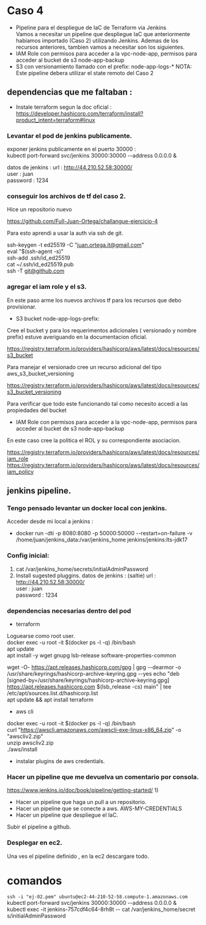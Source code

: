 # Caso 4  
- Pipeline para el despliegue de IaC de Terraform via Jenkins  
Vamos a necesitar un pipeline que despliegue IaC que anteriormente habiamos importado (Caso 2) utilizando Jenkins. Ademas de los recursos anteriores, tambien vamos a necesitar son los siguientes.  
- IAM Role con permisos para acceder a la vpc-node-app, permisos para acceder al bucket de s3 node-app-backup
- S3 con versionamiento llamado con el prefix: node-app-logs-*
NOTA: Este pipeline debera utilizar el state remoto del Caso 2  

## dependencias que me faltaban : 
- Instale terraform segun la doc oficial :  
<https://developer.hashicorp.com/terraform/install?product_intent=terraform#linux>  


### Levantar el pod de jenkins publicamente.
exponer jenkins publicamente en el puerto 30000 :  
kubectl port-forward svc/jenkins 30000:30000 --address 0.0.0.0 &  

datos de jenkins : 
url : http://44.210.52.58:30000/  
user : juan  
password : 1234  

### conseguir los archivos de tf del caso 2.  

Hice un repositorio nuevo 

<https://github.com/Full-Juan-Ortega/challangue-ejercicio-4>  

Para esto aprendi a usar la auth via ssh de git.  

ssh-keygen -t ed25519 -C "juan.ortega.it@gmail.com"  
eval "$(ssh-agent -s)"  
ssh-add .ssh/id_ed25519  
cat ~/.ssh/id_ed25519.pub  
ssh -T git@github.com  

### agregar el iam role y el s3.  
En este paso arme los nuevos archivos tf para los recursos que debo provisionar.  

- S3 bucket node-app-logs-prefix:

Cree el bucket y para los requerimentos adicionales ( versionado y nombre prefix) estuve averiguando en la documentacion oficial.  

<https://registry.terraform.io/providers/hashicorp/aws/latest/docs/resources/s3_bucket>  

Para manejar el versionado cree un recurso adicional del tipo aws_s3_bucket_versioning  

<https://registry.terraform.io/providers/hashicorp/aws/latest/docs/resources/s3_bucket_versioning>  

Para verificar que todo este funcionando tal como necesito accedi a las propiedades del bucket

- IAM Role con permisos para acceder a la vpc-node-app, permisos para acceder al bucket de s3 node-app-backup


En este caso cree la politica el ROL y su correspondiente asociacion.

<https://registry.terraform.io/providers/hashicorp/aws/latest/docs/resources/iam_role>  
<https://registry.terraform.io/providers/hashicorp/aws/latest/docs/resources/iam_policy> 


## jenkins pipeline.

### Tengo pensado levantar un docker local con jenkins.  
Acceder desde mi local a jenkins :  
* docker run -dti -p 8080:8080 -p 50000:50000 --restart=on-failure -v /home/juan/jenkins_data:/var/jenkins_home
  jenkins/jenkins:lts-jdk17  

### Config inicial:  
1) cat /var/jenkins_home/secrets/initialAdminPassword  
2) Install sugested pluggins.
datos de jenkins : (saltie)
url : http://44.210.52.58:30000/  
user : juan  
password : 1234  

### dependencias necesarias dentro del pod

- terraform

Loguearse como root user.  
docker exec -u root -it $(docker ps -l -q) /bin/bash    
apt update  
apt install -y wget gnupg lsb-release software-properties-common  

wget -O- https://apt.releases.hashicorp.com/gpg | gpg --dearmor -o /usr/share/keyrings/hashicorp-archive-keyring.gpg --yes
echo "deb [signed-by=/usr/share/keyrings/hashicorp-archive-keyring.gpg] https://apt.releases.hashicorp.com $(lsb_release -cs)   main" | tee /etc/apt/sources.list.d/hashicorp.list  
apt update && apt install terraform  


- aws cli  

docker exec -u root -it $(docker ps -l -q) /bin/bash  
curl "https://awscli.amazonaws.com/awscli-exe-linux-x86_64.zip" -o "awscliv2.zip"  
unzip awscliv2.zip  
./aws/install  

- instalar plugins de aws credentials.  


### Hacer un pipeline que me devuelva un comentario por consola.
<https://www.jenkins.io/doc/book/pipeline/getting-started/>
1) 
- Hacer un pipeline que haga un pull a un repositorio.
- Hacer un pipeline que se conecte a aws.
    AWS-MY-CREDENTIALS
- Hacer un pipeline que despliegue el IaC.

Subir el pipeline a github.

### Desplegar en ec2.

Una ves el pipeline definido , en la ec2 descargare todo.

# comandos

`ssh -i "ej-02.pem" ubuntu@ec2-44-210-52-58.compute-1.amazonaws.com`  
kubectl port-forward svc/jenkins 30000:30000 --address 0.0.0.0 &  
kubectl exec -it jenkins-757cdf4c64-8rh8t -- cat /var/jenkins_home/secret
s/initialAdminPassword  


